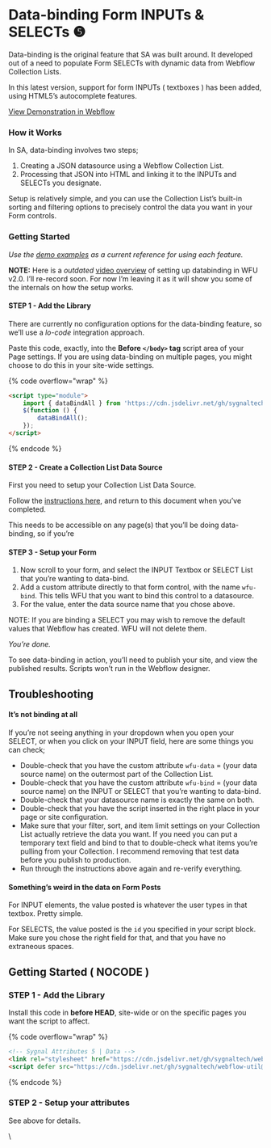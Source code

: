 # Data-binding Form INPUTs & SELECTs ❺

Data-binding is the original feature that SA was built around. It developed out of a need to populate Form SELECTs with dynamic data from Webflow Collection Lists.

In this latest version, support for form INPUTs ( textboxes ) has been added, using HTML5’s autocomplete features.

[View Demonstration in Webflow](https://sygnal-webflow-utils.webflow.io/demo/data-binding)

### How it Works <a href="#how-it-works" id="how-it-works"></a>

In SA, data-binding involves two steps;

1. Creating a JSON datasource using a Webflow Collection List.
2. Processing that JSON into HTML and linking it to the INPUTs and SELECTs you designate.

Setup is relatively simple, and you can use the Collection List’s built-in sorting and filtering options to precisely control the data you want in your Form controls.

### Getting Started <a href="#getting-started" id="getting-started"></a>

_Use the_ [_demo examples_](https://github.com/sygnaltech/webflow-util/tree/master/demo/webflow-forms/databinding) _as a current reference for using each feature._

**NOTE:** Here is a _outdated_ [video overview](https://www.youtube.com/watch?v=xc7vx7YdK5I) of setting up databinding in WFU v2.0. I’ll re-record soon. For now I’m leaving it as it will show you some of the internals on how the setup works.

#### STEP 1 - Add the Library <a href="#step-1---add-the-library" id="step-1---add-the-library"></a>

There are currently no configuration options for the data-binding feature, so we’ll use a _lo-code_ integration approach.

Paste this code, exactly, into the **Before `</body>` tag** script area of your Page settings. If you are using data-binding on multiple pages, you might choose to do this in your site-wide settings.

{% code overflow="wrap" %}
```html
<script type="module">
    import { dataBindAll } from 'https://cdn.jsdelivr.net/gh/sygnaltech/webflow-util@4.11/src/locode/webflow-forms-helper.min.js';
    $(function () {
        dataBindAll();
    });
</script>
```
{% endcode %}

#### STEP 2 - Create a Collection List Data Source <a href="#step-2---create-a-collection-list-data-source" id="step-2---create-a-collection-list-data-source"></a>

First you need to setup your Collection List Data Source.

Follow the [instructions here](https://wfu.sygnal.com/docs/webflow-forms/databinding/datasources), and return to this document when you’ve completed.

This needs to be accessible on any page(s) that you’ll be doing data-binding, so if you’re

#### STEP 3 - Setup your Form <a href="#step-3---setup-your-form" id="step-3---setup-your-form"></a>

1. Now scroll to your form, and select the INPUT Textbox or SELECT List that you’re wanting to data-bind.
2. Add a custom attribute directly to that form control, with the name `wfu-bind`. This tells WFU that you want to bind this control to a datasource.
3. For the value, enter the data source name that you chose above.

NOTE: If you are binding a SELECT you may wish to remove the default values that Webflow has created. WFU will not delete them.

_You’re done._

To see data-binding in action, you’ll need to publish your site, and view the published results. Scripts won’t run in the Webflow designer.

## Troubleshooting <a href="#troubleshooting" id="troubleshooting"></a>

#### It’s not binding at all <a href="#its-not-binding-at-all" id="its-not-binding-at-all"></a>

If you’re not seeing anything in your dropdown when you open your SELECT, or when you click on your INPUT field, here are some things you can check;

* Double-check that you have the custom attribute `wfu-data` = (your data source name) on the outermost part of the Collection List.
* Double-check that you have the custom attribute `wfu-bind` = (your data source name) on the INPUT or SELECT that you’re wanting to data-bind.
* Double-check that your datasource name is exactly the same on both.
* Double-check that you have the script inserted in the right place in your page or site configuration.
* Make sure that your filter, sort, and item limit settings on your Collection List actually retrieve the data you want. If you need you can put a temporary text field and bind to that to double-check what items you’re pulling from your Collection. I recommend removing that test data before you publish to production.
* Run through the instructions above again and re-verify everything.

#### Something’s weird in the data on Form Posts <a href="#somethings-weird-in-the-data-on-form-posts" id="somethings-weird-in-the-data-on-form-posts"></a>

For INPUT elements, the value posted is whatever the user types in that textbox. Pretty simple.

For SELECTS, the value posted is the `id` you specified in your script block. Make sure you chose the right field for that, and that you have no extraneous spaces.

## Getting Started ( NOCODE ) <a href="#getting-started-nocode" id="getting-started-nocode"></a>

### STEP 1 - Add the Library <a href="#step-1---add-the-library" id="step-1---add-the-library"></a>

Install this code in **before HEAD**, site-wide or on the specific pages you want the script to affect.

{% code overflow="wrap" %}
```html
<!-- Sygnal Attributes 5 | Data --> 
<link rel="stylesheet" href="https://cdn.jsdelivr.net/gh/sygnaltech/webflow-util@5.2.23/dist/css/webflow-data.css">
<script defer src="https://cdn.jsdelivr.net/gh/sygnaltech/webflow-util@5.2.23/dist/nocode/webflow-data.js"></script>
```
{% endcode %}

### STEP 2 - Setup your attributes <a href="#step-2---setup-your-zap-and-link-your-webflow-form" id="step-2---setup-your-zap-and-link-your-webflow-form"></a>

See above for details.&#x20;

\
